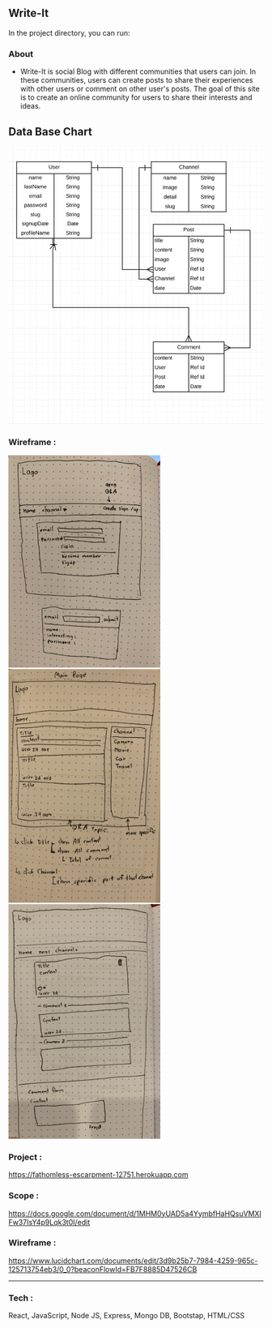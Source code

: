 ## Write-It

In the project directory, you can run:

### About 
- Write-It is social Blog with different communities that users can join. In these communities, users can create posts to share their experiences with other users or comment on other user's posts. The goal of this site is to create an online community for users to share their interests and ideas.

## Data Base Chart
<img src="public/image/ard.png" width=600 height=auto>

### Wireframe :
<img src="public/image/auth.png" width=300 height=auto>
<img src="public/image/landing.png" width=300 height=auto>
<img src="public/image/post.png" width=300 height=auto>

### Project :
https://fathomless-escarpment-12751.herokuapp.com
### Scope : 
https://docs.google.com/document/d/1MHM0yUAD5a4YymbfHaHQsuVMXIFw37IsY4p9Lqk3t0I/edit
### Wireframe : 
https://www.lucidchart.com/documents/edit/3d9b25b7-7984-4259-965c-125713754eb3/0_0?beaconFlowId=FB7F8885D47526CB

---
### Tech :
React, JavaScript, Node JS, Express, Mongo DB, Bootstap, HTML/CSS
